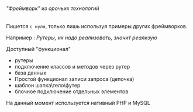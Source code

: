 ###### "Фреймворк" из орочьих технологий

Пишется `с нуля`, только лишь используя примеры других фреймворков.

Например : _Рутеры, их надо реализовать, значит реализую_

Доступный "функционал"
* рутеры
* подключение классов и методов через рутер
* база данных
* Простой функционал записи запроса (цепочка)
* шаблон шапка\тело\футер
* блочное подключение отдельных элементов

На данный момент используется нативный PHP и MySQL